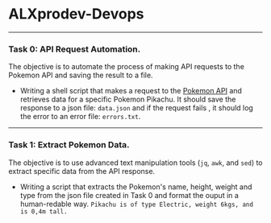 # ALXprodev-Devops

---

### Task 0: API Request Automation.

The objective is to automate the process of making API requests to the Pokemon API and saving the result to a file.

* Writing a shell script that makes a request to the [Pokemon API](https://pokeapi.co/api/v2/pokemon/) and retrieves data for a specific Pokemon Pikachu. It should save the response to a json  file: `data.json` and if the request fails , it should log the error to an error file: `errors.txt`.

---

### Task 1: Extract Pokemon Data.

 The objective is to use advanced text manipulation  tools (`jq`, `awk`, and `sed`) to extract specific data from the API response.

 *  Writing a script that extracts the Pokemon's name, height, weight and type from the json file created in Task 0 and format the ouput in a human-redable way. `Pikachu is of type Electric, weight 6kgs, and is 0,4m tall.`

 